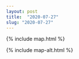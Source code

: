 ```yaml
---
layout: post
title:  "2020-07-27"
slug: "2020-07-27"
---
```

{% include map.html %}

{% include map-alt.html %}
